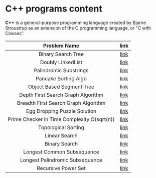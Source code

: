 # C++ programs content

**C++** is a general-purpose programming language created by Bjarne Stroustrup as an extension of the C programming language, or "C with Classes".

|       Problem Name        |                           link                            |
| :-----------------------: | :-------------------------------------------------------: |
|    Binary Search Tree     |                     [link](./BST.cpp)                     |
|     Doubly LinkedList     |              [link](./doublyLinkedList.cpp)               |
|  Palindromic Substrings   |            [link](./PalindromicSubstrings.cpp)            |
|   Pancake Sorting Algo    |                 [link](./PancakeSort.cpp)                 |
| Object Based Segment Tree | [link](./SegmentTree/segment_tree_build_update_query.cpp) |
| Depth First Search Graph Algorithm  |          [link](./dfs_traversal.cpp)            |
|Breadth First Search Graph Algorithm |         [link](./bfs_traversal.cpp)             |
|Egg Dropping Puzzle Solution         |                 [link](./eggpuzzle.cpp)         |
| Prime Checker in Time Complexity O(sqrt(n)) |    [link](./primechecker.cpp)           |
| Topological Sorting       |                   [link](./TopolgicalSort.cpp)            |
| Linear Search             |                   [link](./linearSearch.cpp)              |
| Binary Search             |                   [link](./binarySearch.cpp)              |
| Longest Common Subsequence|              [link](./longest_common_subsequence.cpp)     |
| Longest Palindromic Subsequence|    [link](./longest_palindromic_subsequence.cpp)     |
| Recursive Power Set       |         [link](./recursivePowerSet.cpp)                   |

